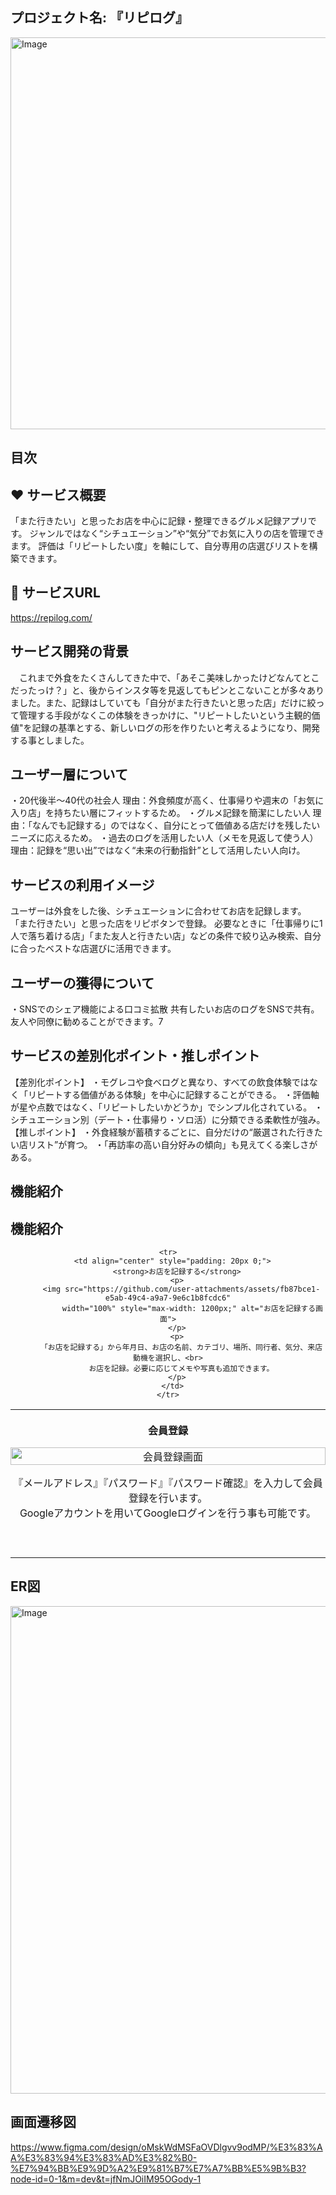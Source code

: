 ## プロジェクト名: 『リピログ』
<img width="1200" height="627" alt="Image" src="https://github.com/user-attachments/assets/7d880250-4e52-43e5-964f-2ab2ebf2d477" />

## 目次

## ❤ サービス概要
「また行きたい」と思ったお店を中心に記録・整理できるグルメ記録アプリです。
 ジャンルではなく“シチュエーション”や“気分”でお気に入りの店を管理できます。
 評価は「リピートしたい度」を軸にして、自分専用の店選びリストを構築できます。

## 🔗 サービスURL
https://repilog.com/
 
## サービス開発の背景
　これまで外食をたくさんしてきた中で、「あそこ美味しかったけどなんてとこだったっけ？」と、後からインスタ等を見返してもピンとこないことが多々ありました。また、記録はしていても「自分がまた行きたいと思った店」だけに絞って管理する手段がなくこの体験をきっかけに、"リピートしたいという主観的価値"を記録の基準とする、新しいログの形を作りたいと考えるようになり、開発する事としました。

## ユーザー層について
・20代後半〜40代の社会人
理由：外食頻度が高く、仕事帰りや週末の「お気に入り店」を持ちたい層にフィットするため。
・グルメ記録を簡潔にしたい人
理由：「なんでも記録する」のではなく、自分にとって価値ある店だけを残したいニーズに応えるため。
・過去のログを活用したい人（メモを見返して使う人）
理由：記録を“思い出”ではなく“未来の行動指針”として活用したい人向け。

## サービスの利用イメージ
ユーザーは外食をした後、シチュエーションに合わせてお店を記録します。
「また行きたい」と思った店をリピボタンで登録。
必要なときに「仕事帰りに1人で落ち着ける店」「また友人と行きたい店」などの条件で絞り込み検索、自分に合ったベストな店選びに活用できます。

## ユーザーの獲得について
・SNSでのシェア機能による口コミ拡散
共有したいお店のログをSNSで共有。友人や同僚に勧めることができます。7

## サービスの差別化ポイント・推しポイント
【差別化ポイント】
・モグレコや食べログと異なり、すべての飲食体験ではなく「リピートする価値がある体験」を中心に記録することができる。
・評価軸が星や点数ではなく、「リピートしたいかどうか」でシンプル化されている。
・シチュエーション別（デート・仕事帰り・ソロ活）に分類できる柔軟性が強み。
【推しポイント】
・外食経験が蓄積するごとに、自分だけの“厳選された行きたい店リスト”が育つ。
・「再訪率の高い自分好みの傾向」も見えてくる楽しさがある。

## 機能紹介

## 機能紹介

<div align="center" style="max-width: 1200px; margin: auto;">

<table>
  <tbody>
    <tr>
      <td align="center" style="padding: 20px 0;">
        <strong>会員登録</strong>
        <p>
          <img src="https://github.com/user-attachments/assets/e3ef9331-27ac-4c04-9372-164a8aac6a68"
               width="100%" style="max-width: 1200px;" alt="会員登録画面">
        </p>
        <p>
          『メールアドレス』『パスワード』『パスワード確認』を入力して会員登録を行います。<br>
          Googleアカウントを用いてGoogleログインを行う事も可能です。
        </p>
        <!-- 空白 -->
        <div style="margin-bottom: 40px;"></div>
      </td>
    </tr>

    <tr>
      <td align="center" style="padding: 20px 0;">
        <strong>お店を記録する</strong>
        <p>
          <img src="https://github.com/user-attachments/assets/fb87bce1-e5ab-49c4-a9a7-9e6c1b8fcdc6"
               width="100%" style="max-width: 1200px;" alt="お店を記録する画面">
        </p>
        <p>
          「お店を記録する」から年月日、お店の名前、カテゴリ、場所、同行者、気分、来店動機を選択し、<br>
          お店を記録。必要に応じてメモや写真も追加できます。
        </p>
      </td>
    </tr>
  </tbody>
</table>

</div>


## ER図
<img width="1050" height="780" alt="Image" src="https://github.com/user-attachments/assets/0c6e0753-ed7f-4045-b916-7e571146d5d3" />

## 画面遷移図
https://www.figma.com/design/oMskWdMSFaOVDlgvv9odMP/%E3%83%AA%E3%83%94%E3%83%AD%E3%82%B0-%E7%94%BB%E9%9D%A2%E9%81%B7%E7%A7%BB%E5%9B%B3?node-id=0-1&m=dev&t=jfNmJOiIM95OGody-1
